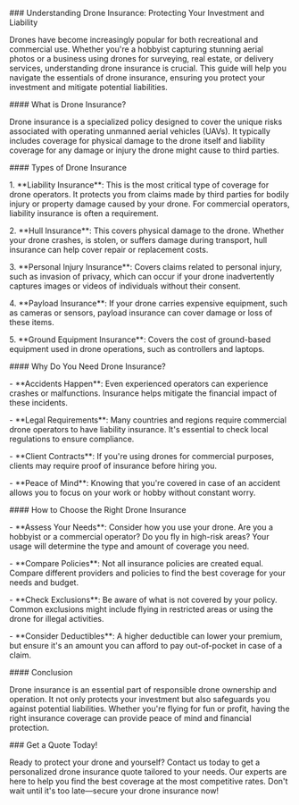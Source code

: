 \#\#\# Understanding Drone Insurance: Protecting Your Investment and Liability

Drones have become increasingly popular for both recreational and commercial use. Whether you're a hobbyist capturing stunning aerial photos or a business using drones for surveying, real estate, or delivery services, understanding drone insurance is crucial. This guide will help you navigate the essentials of drone insurance, ensuring you protect your investment and mitigate potential liabilities.

\#\#\#\# What is Drone Insurance?

Drone insurance is a specialized policy designed to cover the unique risks associated with operating unmanned aerial vehicles (UAVs). It typically includes coverage for physical damage to the drone itself and liability coverage for any damage or injury the drone might cause to third parties.

\#\#\#\# Types of Drone Insurance

1\. \*\*Liability Insurance\*\*: This is the most critical type of coverage for drone operators. It protects you from claims made by third parties for bodily injury or property damage caused by your drone. For commercial operators, liability insurance is often a requirement.

2\. \*\*Hull Insurance\*\*: This covers physical damage to the drone. Whether your drone crashes, is stolen, or suffers damage during transport, hull insurance can help cover repair or replacement costs.

3\. \*\*Personal Injury Insurance\*\*: Covers claims related to personal injury, such as invasion of privacy, which can occur if your drone inadvertently captures images or videos of individuals without their consent.

4\. \*\*Payload Insurance\*\*: If your drone carries expensive equipment, such as cameras or sensors, payload insurance can cover damage or loss of these items.

5\. \*\*Ground Equipment Insurance\*\*: Covers the cost of ground-based equipment used in drone operations, such as controllers and laptops.

\#\#\#\# Why Do You Need Drone Insurance?

\- \*\*Accidents Happen\*\*: Even experienced operators can experience crashes or malfunctions. Insurance helps mitigate the financial impact of these incidents.  
    
\- \*\*Legal Requirements\*\*: Many countries and regions require commercial drone operators to have liability insurance. It's essential to check local regulations to ensure compliance.

\- \*\*Client Contracts\*\*: If you're using drones for commercial purposes, clients may require proof of insurance before hiring you.

\- \*\*Peace of Mind\*\*: Knowing that you're covered in case of an accident allows you to focus on your work or hobby without constant worry.

\#\#\#\# How to Choose the Right Drone Insurance

\- \*\*Assess Your Needs\*\*: Consider how you use your drone. Are you a hobbyist or a commercial operator? Do you fly in high-risk areas? Your usage will determine the type and amount of coverage you need.

\- \*\*Compare Policies\*\*: Not all insurance policies are created equal. Compare different providers and policies to find the best coverage for your needs and budget.

\- \*\*Check Exclusions\*\*: Be aware of what is not covered by your policy. Common exclusions might include flying in restricted areas or using the drone for illegal activities.

\- \*\*Consider Deductibles\*\*: A higher deductible can lower your premium, but ensure it's an amount you can afford to pay out-of-pocket in case of a claim.

\#\#\#\# Conclusion

Drone insurance is an essential part of responsible drone ownership and operation. It not only protects your investment but also safeguards you against potential liabilities. Whether you're flying for fun or profit, having the right insurance coverage can provide peace of mind and financial protection.

\#\#\# Get a Quote Today\!

Ready to protect your drone and yourself? Contact us today to get a personalized drone insurance quote tailored to your needs. Our experts are here to help you find the best coverage at the most competitive rates. Don't wait until it's too late—secure your drone insurance now\!